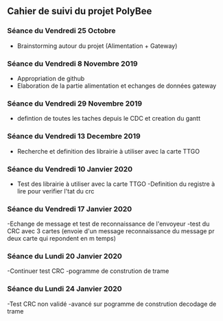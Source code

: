 
<h2> Cahier de suivi du projet PolyBee </h2>

<h3>Séance du Vendredi 25 Octobre </h3>

- Brainstorming autour du projet (Alimentation + Gateway)

<h3>Séance du Vendredi 8 Novembre 2019 </h3>

- Appropriation de github
- Elaboration de la partie alimentation et echanges de données gateway 



<h3>Séance du Vendredi 29 Novembre 2019 </h3>

- defintion de toutes les taches depuis le CDC et creation du gantt

<h3>Séance du Vendredi 13 Decembre 2019 </h3>

- Recherche et definition des librairie à utiliser avec la carte TTGO 

<h3>Séance du Vendredi 10 Janvier 2020 </h3>

- Test des librairie à utiliser avec la carte TTGO 
-Definition du registre à lire pour verifier l'tat du crc

<h3>Séance du Vendredi 17 Janvier 2020 </h3>

-Echange de message et test de reconnaissance de l'envoyeur
-test du CRC avec 3 cartes (envoie d'un message reconnaissance du message pr deux carte qui repondent en m temps)

<h3>Séance du Lundi 20 Janvier 2020 </h3>

-Continuer test CRC
-pogramme de constrution de trame

<h3>Séance du Lundi 24 Janvier 2020 </h3>

-Test CRC non validé
-avancé sur pogramme de constrution decodage de trame

